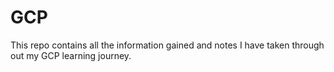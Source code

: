 # GCP
 This repo contains all the information gained and notes I have taken through out my GCP learning journey.
